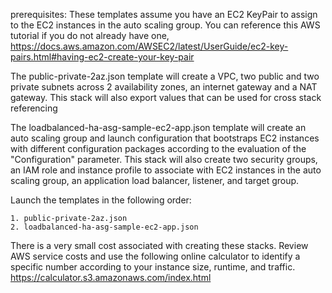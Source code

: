prerequisites:
    These templates assume you have an EC2 KeyPair to assign to the EC2 instances in the auto scaling group. You can reference this AWS tutorial if you do not already have one, https://docs.aws.amazon.com/AWSEC2/latest/UserGuide/ec2-key-pairs.html#having-ec2-create-your-key-pair

The public-private-2az.json template will create a VPC, two public and two private subnets across 2 availability zones, an internet gateway and a NAT gateway. This stack will also export values that can be used for cross stack referencing

The loadbalanced-ha-asg-sample-ec2-app.json template will create an auto scaling group and launch configuration that bootstraps EC2 instances with different configuration packages according to the evaluation of the "Configuration" parameter. This stack will also create two security groups, an IAM role and instance profile to associate with EC2 instances in the auto scaling group, an application load balancer, listener, and target group.

Launch the templates in the following order:

    1. public-private-2az.json
    2. loadbalanced-ha-asg-sample-ec2-app.json

There is a very small cost associated with creating these stacks. Review AWS service costs and use the following online calculator to identify a specific number according to your instance size, runtime, and traffic. https://calculator.s3.amazonaws.com/index.html